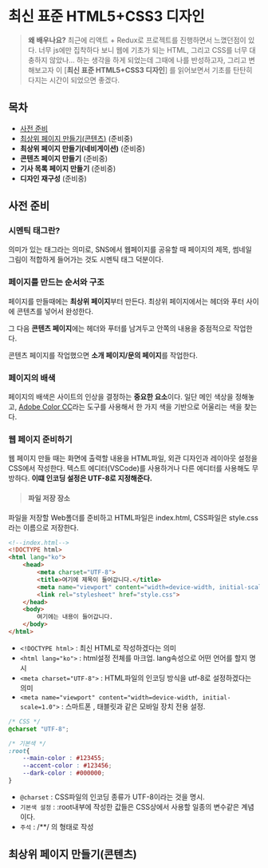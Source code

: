# 최신 표준 HTML5+CSS3 디자인

> **왜 배우나요?**
> 최근에 리액트 + Redux로 프로젝트를 진행하면서 느꼈던점이 있다. 
> 너무 js에만 집착하다 보니 웹에 기초가 되는 HTML, 그리고 CSS를 너무 대충하지 않았나...
> 하는 생각을 하게 되었는데 그때에 나를 반성하고자, 그리고 변해보고자 이 [**최신 표준 HTML5+CSS3 디자인**] 를 읽어보면서 기초를 탄탄히 다지는 시간이 되었으면 좋겠다.

## 목차
- [사전 준비](#사전-준비)
- [최상위 페이지 만들기(콘텐츠)](#최상위-페이지-만들기(콘텐츠)) (준비중)
- **최상위 페이지 만들기(네비게이션)** (준비중)
- **콘텐츠 페이지 만들기** (준비중)
- **기사 목록 페이지 만들기** (준비중)
- **디자인 재구성** (준비중)

## 사전 준비 

### **시멘틱 태그란?**
의미가 있는 태그라는 의미로, SNS에서 웹페이지를 공유할 때 페이지의 제목, 썸네일 그림이 적합하게 들어가는 것도 시멘틱 태그 덕분이다.

### **페이지를 만드는 순서와 구조**
페이지를 만들때에는 **최상위 페이지**부터 만든다. 
최상위 페이지에서는 헤더와 푸터 사이에 콘텐츠를 넣어서 완성한다.

그 다음 **콘텐츠 페이지**에는 헤더와 푸터를 남겨두고 안쪽의 내용을 중점적으로 작업한다.

콘텐츠 페이지를 작업했으면 **소개 페이지/문의 페이지**를 작업한다. 

### 페이지의 배색
페이지의 배색은 사이트의 인상을 결정하는 **중요한 요소**이다. 
일단 메인 색상을 정해놓고, [Adobe Color CC](https://color.adobe.com/ko)라는 도구를 사용해서 한 가지 색을 기반으로 어울리는 색을 찾는다.

### 웹 페이지 준비하기
웹 페이지 만들 때는 화면에 출력할 내용을 HTML파일, 외관 디자인과 레이아웃 설정을 CSS에서 작성한다. 텍스트 에디터(VSCode)를 사용하거나 다른 에디터를 사용해도 무방하다.
**이떄 인코딩 설정은 UTF-8로 지정해준다.**

> #### 파일 저장 장소
파일을 저장할 Web폴더를 준비하고 HTML파일은 index.html, CSS파일은 style.css라는 이름으로 저장한다.

```html
<!--index.html-->
<!DOCTYPE html>
<html lang="ko">
    <head>
        <meta charset="UTF-8">
        <title>여기에 제목이 들어갑니다.</title>
        <meta name="viewport" content="width=device-width, initial-scale=1.0">
        <link rel="stylesheet" href="style.css">
    </head>
    <body>
        여기에는 내용이 들어갑니다.
    </body>
</html>
```

- `<!DOCTYPE html>` : 최신 HTML로 작성하겠다는 의미
- `<html lang="ko">` : html설정 전체를 마크업. lang속성으로 어떤 언어를 할지 명시
- `<meta charset="UTF-8">` : HTML파일의 인코딩 방식을 utf-8로 설정하겠다는 의미
- `<meta name="viewport" content="width=device-width, initial-scale=1.0">` : 스마트폰 , 태블릿과 같은 모바일 장치 전용 설정.

```css
/* CSS */
@charset "UTF-8";

/* 기본색 */
:root{
    --main-color : #123455;
    --accent-color : #123456;
    --dark-color : #000000;
}
```

- `@charset` : CSS파일의 인코딩 종류가 UTF-8이라는 것을 명시.
- `기본색 설정` : :root내부에 작성한 값들은 CSS상에서 사용할 일종의 변수같은 계념이다.
- `주석` : /**/ 의 형태로 작성


## 최상위 페이지 만들기(콘텐츠)
